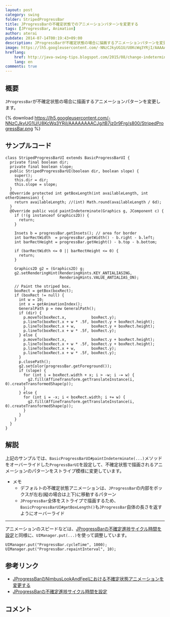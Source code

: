 ```yaml
---
layout: post
category: swing
folder: StripedProgressBar
title: JProgressBarの不確定状態でのアニメーションパターンを変更する
tags: [JProgressBar, Animation]
author: aterai
pubdate: 2014-07-14T00:19:43+09:00
description: JProgressBarが不確定状態の場合に描画するアニメーションパターンを変更します。
image: https://lh5.googleusercontent.com/-NNzCJkyUG1U/U8KcWq3YRjI/AAAAAAAACJg/tB7jz0r9Frg/s800/StripedProgressBar.png
hreflang:
    href: http://java-swing-tips.blogspot.com/2015/08/change-indeterminate-jprogressbar.html
    lang: en
comments: true
---
```

## 概要
`JProgressBar`が不確定状態の場合に描画するアニメーションパターンを変更します。

{% download https://lh5.googleusercontent.com/-NNzCJkyUG1U/U8KcWq3YRjI/AAAAAAAACJg/tB7jz0r9Frg/s800/StripedProgressBar.png %}

## サンプルコード
<pre class="prettyprint"><code>class StripedProgressBarUI extends BasicProgressBarUI {
  private final boolean dir;
  private final boolean slope;
  public StripedProgressBarUI(boolean dir, boolean slope) {
    super();
    this.dir = dir;
    this.slope = slope;
  }
  @Override protected int getBoxLength(int availableLength, int otherDimension) {
    return availableLength; //(int) Math.round(availableLength / 6d);
  }
  @Override public void paintIndeterminate(Graphics g, JComponent c) {
    if (!(g instanceof Graphics2D)) {
      return;
    }

    Insets b = progressBar.getInsets(); // area for border
    int barRectWidth  = progressBar.getWidth() - b.right - b.left;
    int barRectHeight = progressBar.getHeight() - b.top - b.bottom;

    if (barRectWidth &lt;= 0 || barRectHeight &lt;= 0) {
      return;
    }

    Graphics2D g2 = (Graphics2D) g;
    g2.setRenderingHint(RenderingHints.KEY_ANTIALIASING,
                        RenderingHints.VALUE_ANTIALIAS_ON);

    // Paint the striped box.
    boxRect = getBox(boxRect);
    if (boxRect != null) {
      int w = 10;
      int x = getAnimationIndex();
      GeneralPath p = new GeneralPath();
      if (dir) {
        p.moveTo(boxRect.x,           boxRect.y);
        p.lineTo(boxRect.x + w * .5f, boxRect.y + boxRect.height);
        p.lineTo(boxRect.x + w,       boxRect.y + boxRect.height);
        p.lineTo(boxRect.x + w * .5f, boxRect.y);
      } else {
        p.moveTo(boxRect.x,           boxRect.y + boxRect.height);
        p.lineTo(boxRect.x + w * .5f, boxRect.y + boxRect.height);
        p.lineTo(boxRect.x + w,       boxRect.y);
        p.lineTo(boxRect.x + w * .5f, boxRect.y);
      }
      p.closePath();
      g2.setColor(progressBar.getForeground());
      if (slope) {
        for (int i = boxRect.width + x; i &gt; -w; i -= w) {
          g2.fill(AffineTransform.getTranslateInstance(i, 0).createTransformedShape(p));
        }
      } else {
        for (int i = -x; i &lt; boxRect.width; i += w) {
          g2.fill(AffineTransform.getTranslateInstance(i, 0).createTransformedShape(p));
        }
      }
    }
  }
}
</code></pre>

## 解説
上記のサンプルでは、`BasicProgressBarUI#paintIndeterminate(...)`メソッドをオーバーライドした`ProgressBarUI`を設定して、不確定状態で描画されるアニメーションのパターンをストライプ模様に変更しています。

- メモ
    - デフォルトの不確定状態アニメーションは、`JProgressBar`の内部をボックスが左右(縦の場合は上下)に移動するパターン
    - `JProgressBar`全体をストライプで描画するため、`BasicProgressBarUI#getBoxLength()`も`JProgressBar`自体の長さを返すようにオーバーライド

<!-- dummy comment line for breaking list -->

- - - -
アニメーションのスピードなどは、[JProgressBarの不確定進捗サイクル時間を設定](https://ateraimemo.com/Swing/IndeterminateCycleTime.html)と同様に、`UIManager.put(...)`を使って調整しています。

<pre class="prettyprint"><code>UIManager.put("ProgressBar.cycleTime", 1000);
UIManager.put("ProgressBar.repaintInterval", 10);
</code></pre>

## 参考リンク
- [JProgressBarのNimbusLookAndFeelにおける不確定状態アニメーションを変更する](https://ateraimemo.com/Swing/IndeterminateRegionPainter.html)
- [JProgressBarの不確定進捗サイクル時間を設定](https://ateraimemo.com/Swing/IndeterminateCycleTime.html)

<!-- dummy comment line for breaking list -->

## コメント
